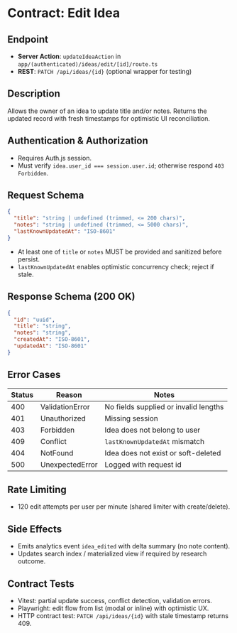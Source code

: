 # Contract: Edit Idea

## Endpoint
- **Server Action**: `updateIdeaAction` in `app/(authenticated)/ideas/edit/[id]/route.ts`
- **REST**: `PATCH /api/ideas/{id}` (optional wrapper for testing)

## Description
Allows the owner of an idea to update title and/or notes. Returns the updated record with fresh timestamps for optimistic UI reconciliation.

## Authentication & Authorization
- Requires Auth.js session.
- Must verify `idea.user_id === session.user.id`; otherwise respond `403 Forbidden`.

## Request Schema
```json
{
  "title": "string | undefined (trimmed, <= 200 chars)",
  "notes": "string | undefined (trimmed, <= 5000 chars)",
  "lastKnownUpdatedAt": "ISO-8601"
}
```
- At least one of `title` or `notes` MUST be provided and sanitized before persist.
- `lastKnownUpdatedAt` enables optimistic concurrency check; reject if stale.

## Response Schema (200 OK)
```json
{
  "id": "uuid",
  "title": "string",
  "notes": "string",
  "createdAt": "ISO-8601",
  "updatedAt": "ISO-8601"
}
```

## Error Cases
| Status | Reason | Notes |
|--------|--------|-------|
| 400 | ValidationError | No fields supplied or invalid lengths |
| 401 | Unauthorized | Missing session |
| 403 | Forbidden | Idea does not belong to user |
| 409 | Conflict | `lastKnownUpdatedAt` mismatch |
| 404 | NotFound | Idea does not exist or soft-deleted |
| 500 | UnexpectedError | Logged with request id |

## Rate Limiting
- 120 edit attempts per user per minute (shared limiter with create/delete).

## Side Effects
- Emits analytics event `idea_edited` with delta summary (no note content).
- Updates search index / materialized view if required by research outcome.

## Contract Tests
- Vitest: partial update success, conflict detection, validation errors.
- Playwright: edit flow from list (modal or inline) with optimistic UX.
- HTTP contract test: `PATCH /api/ideas/{id}` with stale timestamp returns 409.

